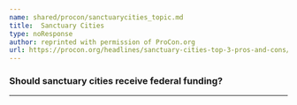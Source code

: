 ```yaml
---
name: shared/procon/sanctuarycities_topic.md
title:  Sanctuary Cities 
type: noResponse
author: reprinted with permission of ProCon.org
url: https://procon.org/headlines/sanctuary-cities-top-3-pros-and-cons/ 
---
```


###  Should sanctuary cities receive federal funding?

---

